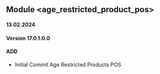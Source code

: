 ## Module <age_restricted_product_pos>

#### 13.02.2024
#### Version 17.0.1.0.0
#### ADD
- Initial Commit Age Restricted Products POS
